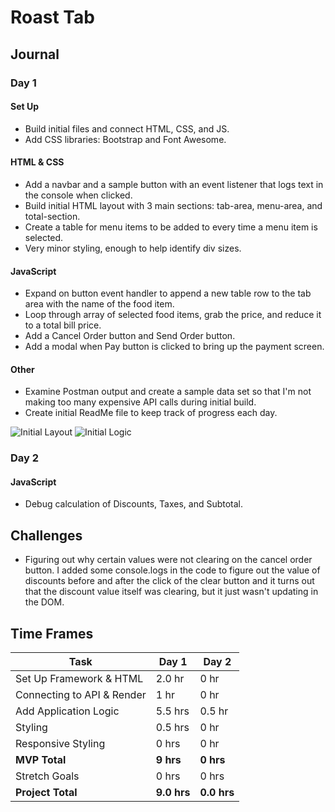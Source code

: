 # Roast Tab

## Journal

### Day 1

#### Set Up
- Build initial files and connect HTML, CSS, and JS.
- Add CSS libraries: Bootstrap and Font Awesome.

#### HTML & CSS
- Add a navbar and a sample button with an event listener that logs text in the console when clicked.
- Build initial HTML layout with 3 main sections: tab-area, menu-area, and total-section.
- Create a table for menu items to be added to every time a menu item is selected.
- Very minor styling, enough to help identify div sizes.

#### JavaScript
- Expand on button event handler to append a new table row to the tab area with the name of the food item.
- Loop through array of selected food items, grab the price, and reduce it to a total bill price.
- Add a Cancel Order button and Send Order button.
- Add a modal when Pay button is clicked to bring up the payment screen.

#### Other
- Examine Postman output and create a sample data set so that I'm not making too many expensive API calls during initial build.
- Create initial ReadMe file to keep track of progress each day.

![Initial Layout](https://i.imgur.com/eixEAK2.png)
![Initial Logic](https://media.giphy.com/media/xDddjFdHnXiMHm2eMD/giphy.gif)

### Day 2

#### JavaScript
- Debug calculation of Discounts, Taxes, and Subtotal.

## Challenges
- Figuring out why certain values were not clearing on the cancel order button. I added some console.logs in the code to figure out the value of discounts before and after the click of the clear button and it turns out that the discount value itself was clearing, but it just wasn't updating in the DOM.

## Time Frames
| Task                       | Day 1       | Day 2       |
| -------------------------- | ----------- | ----------- |
| Set Up Framework & HTML    | 2.0 hr      | 0 hr        |
| Connecting to API & Render | 1 hr        | 0 hr        |
| Add Application Logic      | 5.5 hrs     | 0.5 hr      |
| Styling                    | 0.5 hrs     | 0 hr        |
| Responsive Styling         | 0 hrs       | 0 hr        |
| **MVP Total**              | **9 hrs**   | **0 hrs**   |
| Stretch Goals              | 0 hrs       | 0 hrs       |
| **Project Total**          | **9.0 hrs** | **0.0 hrs** |
